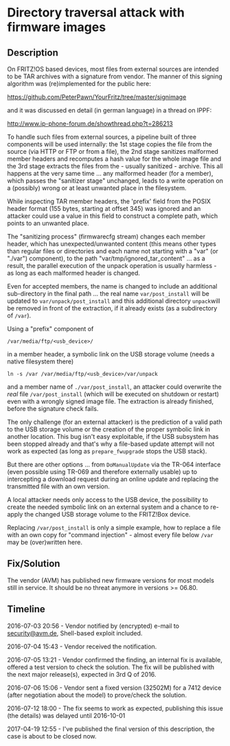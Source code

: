 # Directory traversal attack with firmware images

## Description

On FRITZ!OS based devices, most files from external sources are intended to be TAR archives with a signature from vendor. The manner of this signing algorithm was (re)implemented for the public here:

<https://github.com/PeterPawn/YourFritz/tree/master/signimage>

and it was discussed en detail (in german language) in a thread on IPPF:

<http://www.ip-phone-forum.de/showthread.php?t=286213>

To handle such files from external sources, a pipeline built of three components will be used internally: the 1st stage copies the file from the source (via HTTP or FTP or from a file), the 2nd stage sanitizes malformed member headers and recomputes a hash value for the whole image file and the 3rd stage extracts the files from the - usually sanitized - archive. This all happens at the very same time ... any malformed header (for a member), which passes the "sanitizer stage" unchanged, leads to a write operation on a (possibly) wrong or at least unwanted place in the filesystem.

While inspecting TAR member headers, the 'prefix' field from the POSIX header format (155 bytes, starting at offset 345) was ignored and an attacker could use a value in this field to construct a complete path, which points to an unwanted place.

The "sanitizing process" (firmwarecfg stream) changes each member header, which has unexpected/unwanted content (this means other types than regular files or directories and each name not starting with a "var" (or "./var") component), to the path "var/tmp/ignored_tar_content" ... as a result, the parallel execution of the unpack operation is usually harmless - as long as each malformed header is changed.

Even for accepted members, the name is changed to include an additional sub-directory in the final path ... the real name ```var/post_install``` will be updated to ```var/unpack/post_install``` and this additional directory ```unpack```will be removed in front of the extraction, if it already exists (as a subdirectory of ```/var```).

Using a "prefix" component of

```/var/media/ftp/<usb_device>/```

in a member header, a symbolic link on the USB storage volume (needs a native filesystem there)

```ln -s /var /var/media/ftp/<usb_device>/var/unpack```

and a member name of ```./var/post_install```, an attacker could overwrite the _real_ file ```/var/post_install``` (which will be executed on shutdown or restart) even with a wrongly signed image file. The extraction is already finished, before the signature check fails.

The only challenge (for an external attacker) is the prediction of a valid path to the USB storage volume or the creation of the proper symbolic link in another location. This bug isn't easy exploitable, if the USB subsystem has been stopped already and that's why a file-based update attempt will not work as expected (as long as ```prepare_fwupgrade``` stops the USB stack).

But there are other options ... from ```DoManualUpdate``` via the TR-064 interface (even possible using TR-069 and therefore externally usable) up to intercepting a download request during an online update and replacing the transmitted file with an own version.

A local attacker needs only access to the USB device, the possibility to create the needed symbolic link on an external system and a chance to re-apply the changed USB storage volume to the FRITZ!Box device.

Replacing ```/var/post_install``` is only a simple example, how to replace a file with an own copy for "command injection" - almost every file below ```/var``` may be (over)written here.

## Fix/Solution

The vendor (AVM) has published new firmware versions for most models still in service. It should be no threat anymore in versions >= 06.80.

## Timeline

2016-07-03 20:56 - Vendor notified by (encrypted) e-mail to security@avm.de, Shell-based exploit included.

2016-07-04 15:43 - Vendor received the notification.

2016-07-05 13:21 - Vendor confirmed the finding, an internal fix is available, offered a test version to check the solution. The fix will be published with the next major release(s), expected in 3rd Q of 2016.

2016-07-06 15:06 - Vendor sent a fixed version (32502M) for a 7412 device (after negotiation about the model) to prove/check the solution.

2016-07-12 18:00 - The fix seems to work as expected, publishing this issue (the details) was delayed until 2016-10-01

2017-04-19 12:55 - I've published the final version of this description, the case is about to be closed now.
